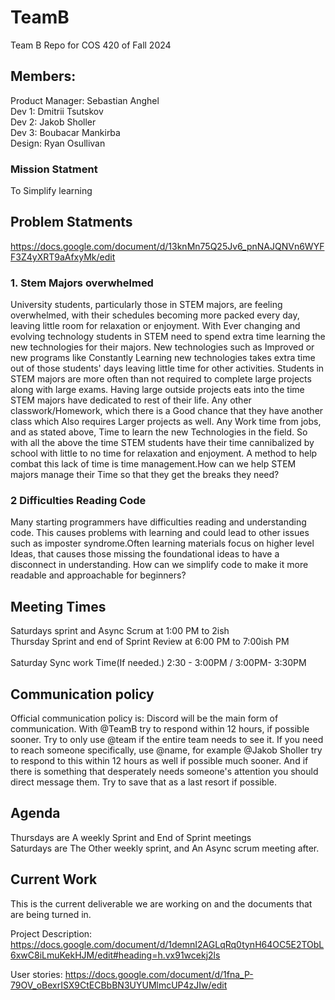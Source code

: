 # TeamB
Team B Repo for COS 420 of Fall 2024
## Members:
Product Manager: Sebastian Anghel<br/>
 Dev 1: Dmitrii Tsutskov<br/>
Dev 2: Jakob Sholler<br/>
Dev 3: Boubacar Mankirba<br/>
Design: Ryan Osullivan<br/>
### Mission Statment <br/>
To Simplify learning
## Problem Statments<br/>
https://docs.google.com/document/d/13knMn75Q25Jv6_pnNAJQNVn6WYFF3Z4yXRT9aAfxyMk/edit <br/>

### 1. Stem Majors overwhelmed	
University students, particularly those in STEM majors, are feeling overwhelmed, with their schedules becoming more packed every day, leaving little room for relaxation or enjoyment. 
With Ever changing and evolving technology students in STEM need to spend extra time learning the new technologies for their majors. New technologies such as Improved or new programs like Constantly Learning new technologies takes extra time out of those students' days leaving little time for other activities. 
Students in STEM majors are more often than not required to complete large projects along with large exams. Having large outside projects eats into the time STEM majors have dedicated to rest of their life. Any other classwork/Homework, which there is a Good chance that they have another class which Also requires Larger projects as well. Any Work time from jobs, and as stated above, Time to learn the new Technologies in the field. So with all the above the time STEM students have their time cannibalized by school with little to no time for relaxation and enjoyment. A method to help combat this lack of time is time management.How can we help STEM majors manage their Time so that they get the breaks they need?

### 2	 Difficulties Reading Code
Many starting programmers have difficulties reading and understanding code. This causes problems with learning and could lead to other issues such as imposter syndrome.Often learning materials focus on higher level Ideas, that causes those missing the foundational ideas to have a disconnect in understanding. How can we simplify code to make it more readable and approachable for beginners?


## Meeting Times <br/>
Saturdays sprint and Async Scrum at 1:00 PM to 2ish <br/>
Thursday Sprint and end of Sprint Review at 6:00 PM to 7:00ish PM <br/>
<br/> 
Saturday Sync work Time(If needed.) 2:30 - 3:00PM / 3:00PM- 3:30PM <br/>
## Communication policy <br/>
Official communication policy is: Discord will be the main form of communication. With @TeamB try to respond within 12 hours, if possible sooner. Try to only use @team if the entire team needs to see it. If you need to reach someone specifically, use @name, for example @Jakob Sholler try to respond to this within 12 hours as well if possible much sooner. And if there is something that desperately needs someone's attention you should direct message them. Try to save that as a last resort if possible.<br/> 

## Agenda <br/>
Thursdays are A weekly Sprint and End of Sprint meetings <br/>
Saturdays are The Other weekly sprint, and An Async scrum meeting after. <br/>
## Current Work
This is the current deliverable we are working on and the documents that are being turned in. 

Project Description: https://docs.google.com/document/d/1demnI2AGLqRq0tynH64OC5E2TObL6xwC8iLmuKekHJM/edit#heading=h.vx91wcekj2ls

User stories: https://docs.google.com/document/d/1fna_P-79OV_oBexrISX9CtECBbBN3UYUMlmcUP4zJIw/edit
